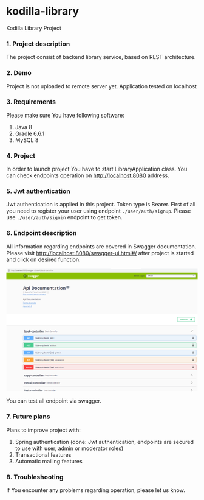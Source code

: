 # kodilla-library
Kodilla Library Project

### 1. Project description 
The project consist of backend library service, based on REST architecture. 
### 2. Demo
Project is not uploaded to remote server yet. Application tested on localhost

### 3. Requirements
Please make sure You have following software:
1) Java 8
2) Gradle 6.6.1
3) MySQL 8

### 4. Project 
In order to launch project You have to start LibraryApplication class.
You can check endpoints operation on [http://localhost:8080](http://localhost:8080) address.

### 5. Jwt authentication
Jwt authentication is applied in this project. Token type is Bearer. 
First of all you need to register your user using endpoint `./user/auth/signup`. 
Please use `./user/auth/signin` endpoint to get token.

### 6. Endpoint description
All information regarding endpoints are covered in Swagger documentation.
Please visit [http://localhost:8080/swagger-ui.html#/](http://localhost:8080/swagger-ui.html#/) after project is started and click on desired function.

![](src/main/resources/swagger.png)

You can test all endpoint via swagger.

### 7. Future plans
Plans to improve project with:
1) Spring authentication (done: Jwt authentication, endpoints are secured to use with user, admin or moderator roles)
2) Transactional features
3) Automatic mailing features

### 8. Troubleshooting 
If You encounter any problems regarding operation, please let us know. 